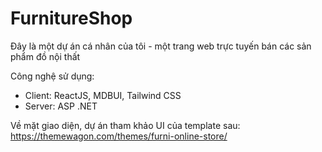 # FurnitureShop
Đây là một dự án cá nhân của tôi - một trang web trực tuyến bán các sản phẩm đồ nội thất

Công nghệ sử dụng:
- Client: ReactJS, MDBUI, Tailwind CSS
- Server: ASP .NET

Về mặt giao diện, dự án tham khảo UI của template sau: https://themewagon.com/themes/furni-online-store/

